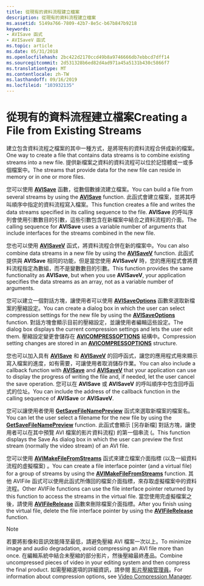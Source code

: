 ```yaml
---
title: 從現有的資料流程建立檔案
description: 從現有的資料流程建立檔案
ms.assetid: 5149a766-7809-42b7-8e5c-b67b847b9218
keywords:
- AVISave 函式
- AVISaveV 函式
ms.topic: article
ms.date: 05/31/2018
ms.openlocfilehash: 2bc422d2170ccd49b8a9746666db7ebbcd7dff14
ms.sourcegitcommit: 2d531328b6ed82d4ad971a45a5131b430c5866f7
ms.translationtype: MT
ms.contentlocale: zh-TW
ms.lasthandoff: 09/16/2019
ms.locfileid: "103932135"
---
```

# <a name="creating-a-file-from-existing-streams"></a><span data-ttu-id="e2e0f-105">從現有的資料流程建立檔案</span><span class="sxs-lookup"><span data-stu-id="e2e0f-105">Creating a File from Existing Streams</span></span>

<span data-ttu-id="e2e0f-106">建立包含資料流程之檔案的其中一種方式，是將現有的資料流程合併成新的檔案。</span><span class="sxs-lookup"><span data-stu-id="e2e0f-106">One way to create a file that contains data streams is to combine existing streams into a new file.</span></span> <span data-ttu-id="e2e0f-107">提供新檔案之資料的資料流程可以位於記憶體或一或多個檔案中。</span><span class="sxs-lookup"><span data-stu-id="e2e0f-107">The streams that provide data for the new file can reside in memory or in one or more files.</span></span>

<span data-ttu-id="e2e0f-108">您可以使用 [**AVISave**](/windows/desktop/api/Vfw/nf-vfw-avisavea) 函數，從數個數據流建立檔案。</span><span class="sxs-lookup"><span data-stu-id="e2e0f-108">You can build a file from several streams by using the [**AVISave**](/windows/desktop/api/Vfw/nf-vfw-avisavea) function.</span></span> <span data-ttu-id="e2e0f-109">此函式會建立檔案，並將其呼叫順序中指定的資料流程寫入檔案。</span><span class="sxs-lookup"><span data-stu-id="e2e0f-109">This function creates a file and writes the data streams specified in its calling sequence to the file.</span></span> <span data-ttu-id="e2e0f-110">**AVISave** 的呼叫序列會使用引數數目的引數，這些引數包含在新檔案中結合之資料流程的介面。</span><span class="sxs-lookup"><span data-stu-id="e2e0f-110">The calling sequence for **AVISave** uses a variable number of arguments that include interfaces for the streams combined in the new file.</span></span>

<span data-ttu-id="e2e0f-111">您也可以使用 [**AVISaveV**](/windows/desktop/api/Vfw/nf-vfw-avisaveva) 函式，將資料流程合併在新的檔案中。</span><span class="sxs-lookup"><span data-stu-id="e2e0f-111">You can also combine data streams in a new file by using the [**AVISaveV**](/windows/desktop/api/Vfw/nf-vfw-avisaveva) function.</span></span> <span data-ttu-id="e2e0f-112">此函式提供與 **AVISave** 相同的功能，但是當您使用 **AVISaveV** 時，您的應用程式會將資料流程指定為數組，而不是變數數目的引數。</span><span class="sxs-lookup"><span data-stu-id="e2e0f-112">This function provides the same functionality as **AVISave**, but when you use **AVISaveV**, your application specifies the data streams as an array, not as a variable number of arguments.</span></span>

<span data-ttu-id="e2e0f-113">您可以建立一個對話方塊，讓使用者可以使用 [**AVISaveOptions**](/windows/desktop/api/Vfw/nf-vfw-avisaveoptions) 函數來選取新檔案的壓縮設定。</span><span class="sxs-lookup"><span data-stu-id="e2e0f-113">You can create a dialog box in which the user can select compression settings for the new file by using the [**AVISaveOptions**](/windows/desktop/api/Vfw/nf-vfw-avisaveoptions) function.</span></span> <span data-ttu-id="e2e0f-114">對話方塊會顯示目前的壓縮設定，並讓使用者編輯這些設定。</span><span class="sxs-lookup"><span data-stu-id="e2e0f-114">The dialog box displays the current compression settings and lets the user edit them.</span></span> <span data-ttu-id="e2e0f-115">壓縮設定變更會儲存在 [**AVICOMPRESSOPTIONS**](/windows/desktop/api/Vfw/ns-vfw-avicompressoptions) 結構中。</span><span class="sxs-lookup"><span data-stu-id="e2e0f-115">Compression setting changes are stored in an [**AVICOMPRESSOPTIONS**](/windows/desktop/api/Vfw/ns-vfw-avicompressoptions) structure.</span></span>

<span data-ttu-id="e2e0f-116">您也可以加入具有 [**AVISave**](/windows/desktop/api/Vfw/nf-vfw-avisavea) 和 [**AVISaveV**](/windows/desktop/api/Vfw/nf-vfw-avisaveva) 的回呼函式，讓您的應用程式用來顯示寫入檔案的進度，如有需要，可讓使用者取消儲存作業。</span><span class="sxs-lookup"><span data-stu-id="e2e0f-116">You can also include a callback function with [**AVISave**](/windows/desktop/api/Vfw/nf-vfw-avisavea) and [**AVISaveV**](/windows/desktop/api/Vfw/nf-vfw-avisaveva) that your application can use to display the progress of writing the file and, if needed, let the user cancel the save operation.</span></span> <span data-ttu-id="e2e0f-117">您可以在 **AVISave** 或 **AVISaveV** 的呼叫順序中包含回呼函式的位址。</span><span class="sxs-lookup"><span data-stu-id="e2e0f-117">You can include the address of the callback function in the calling sequence of **AVISave** or **AVISaveV**.</span></span>

<span data-ttu-id="e2e0f-118">您可以讓使用者使用 [**GetSaveFileNamePreview**](/windows/desktop/api/Vfw/nf-vfw-getsavefilenamepreviewa) 函式來選取新檔案的檔案名。</span><span class="sxs-lookup"><span data-stu-id="e2e0f-118">You can let the user select a filename for the new file by using the [**GetSaveFileNamePreview**](/windows/desktop/api/Vfw/nf-vfw-getsavefilenamepreviewa) function.</span></span> <span data-ttu-id="e2e0f-119">此函式會顯示 [另存新檔] 對話方塊，讓使用者可以在其中預覽 AVI 檔案的影片資料流程) 的第一個串流 (。</span><span class="sxs-lookup"><span data-stu-id="e2e0f-119">This function displays the Save As dialog box in which the user can preview the first stream (normally the video stream) of an AVI file.</span></span>

<span data-ttu-id="e2e0f-120">您可以使用 [**AVIMakeFileFromStreams**](/windows/desktop/api/Vfw/nf-vfw-avimakefilefromstreams) 函式來建立檔案介面指標 (以及一組資料流程的虛擬檔案) 。</span><span class="sxs-lookup"><span data-stu-id="e2e0f-120">You can create a file interface pointer (and a virtual file) for a group of streams by using the [**AVIMakeFileFromStreams**](/windows/desktop/api/Vfw/nf-vfw-avimakefilefromstreams) function.</span></span> <span data-ttu-id="e2e0f-121">其他 AVIFile 函式可以使用此函式所傳回的檔案介面指標，來存取虛擬檔案中的資料流程。</span><span class="sxs-lookup"><span data-stu-id="e2e0f-121">Other AVIFile functions can use the file interface pointer returned by this function to access the streams in the virtual file.</span></span> <span data-ttu-id="e2e0f-122">當您使用完虛擬檔案之後，請使用 [**AVIFileRelease**](/windows/desktop/api/Vfw/nf-vfw-avifilerelease) 函數來刪除檔案介面指標。</span><span class="sxs-lookup"><span data-stu-id="e2e0f-122">After you finish using the virtual file, delete the file interface pointer by using the [**AVIFileRelease**](/windows/desktop/api/Vfw/nf-vfw-avifilerelease) function.</span></span>

> [!Note]  
> <span data-ttu-id="e2e0f-123">若要將影像和音訊效能降至最低，請避免壓縮 AVI 檔案一次以上。</span><span class="sxs-lookup"><span data-stu-id="e2e0f-123">To minimize image and audio degradation, avoid compressing an AVI file more than once.</span></span> <span data-ttu-id="e2e0f-124">在編輯系統中結合未壓縮的部分影片，然後壓縮最終產品。</span><span class="sxs-lookup"><span data-stu-id="e2e0f-124">Combine uncompressed pieces of video in your editing system and then compress the final product.</span></span> <span data-ttu-id="e2e0f-125">如需壓縮選項的詳細資訊，請參閱 [影片壓縮管理員](video-compression-manager.md)。</span><span class="sxs-lookup"><span data-stu-id="e2e0f-125">For information about compression options, see [Video Compression Manager](video-compression-manager.md).</span></span>

 

 

 




